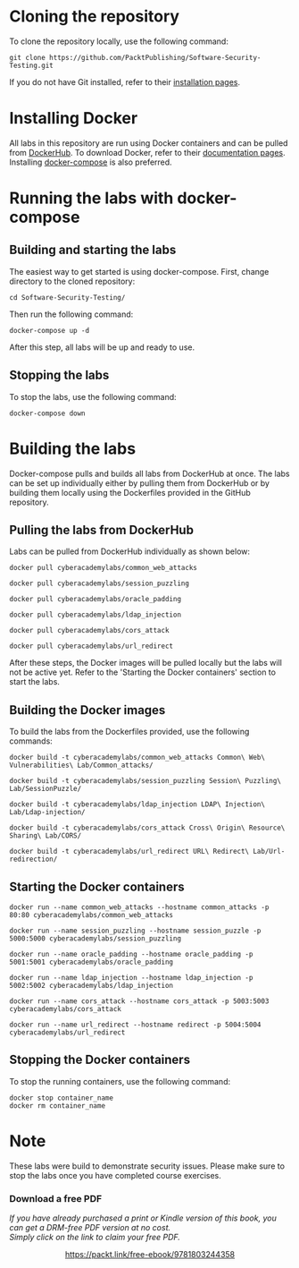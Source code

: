 # Cloning the repository
To clone the repository locally, use the following command:
```
git clone https://github.com/PacktPublishing/Software-Security-Testing.git
```
If you do not have Git installed, refer to their [installation pages](https://github.com/git-guides/install-git).

# Installing Docker
All labs in this repository are run using Docker containers and can be pulled from [DockerHub](https://hub.docker.com/u/cyberacademylabs). To download Docker, refer to their [documentation pages](https://docs.docker.com/get-docker/). Installing [docker-compose](https://docs.docker.com/compose/install/) is also preferred.

# Running the labs with docker-compose
## Building and starting the labs
The easiest way to get started is using docker-compose. First, change directory to the cloned repository:
```
cd Software-Security-Testing/
```
Then run the following command:
```
docker-compose up -d
```
After this step, all labs will be up and ready to use. 

## Stopping the labs
To stop the labs, use the following command:
```
docker-compose down
```

# Building the labs 
Docker-compose pulls and builds all labs from DockerHub at once. The labs can be set up individually either by pulling them from DockerHub or by building them locally using the Dockerfiles provided in the GitHub repository. 

## Pulling the labs from DockerHub
Labs can be pulled from DockerHub individually as shown below:
```
docker pull cyberacademylabs/common_web_attacks
```
```
docker pull cyberacademylabs/session_puzzling
```
```
docker pull cyberacademylabs/oracle_padding
```
```
docker pull cyberacademylabs/ldap_injection
```
```
docker pull cyberacademylabs/cors_attack
```
```
docker pull cyberacademylabs/url_redirect
```

After these steps, the Docker images will be pulled locally but the labs will not be active yet. Refer to the 'Starting the Docker containers' section to start the labs.

## Building the Docker images
To build the labs from the Dockerfiles provided, use the following commands:
```
docker build -t cyberacademylabs/common_web_attacks Common\ Web\ Vulnerabilities\ Lab/Common_attacks/
```
```
docker build -t cyberacademylabs/session_puzzling Session\ Puzzling\ Lab/SessionPuzzle/
```
```
docker build -t cyberacademylabs/ldap_injection LDAP\ Injection\ Lab/Ldap-injection/
```
```
docker build -t cyberacademylabs/cors_attack Cross\ Origin\ Resource\ Sharing\ Lab/CORS/
```
```
docker build -t cyberacademylabs/url_redirect URL\ Redirect\ Lab/Url-redirection/
```

## Starting the Docker containers
```
docker run --name common_web_attacks --hostname common_attacks -p 80:80 cyberacademylabs/common_web_attacks
```
```
docker run --name session_puzzling --hostname session_puzzle -p 5000:5000 cyberacademylabs/session_puzzling
```
```
docker run --name oracle_padding --hostname oracle_padding -p 5001:5001 cyberacademylabs/oracle_padding
```
```
docker run --name ldap_injection --hostname ldap_injection -p 5002:5002 cyberacademylabs/ldap_injection
```
```
docker run --name cors_attack --hostname cors_attack -p 5003:5003 cyberacademylabs/cors_attack
```
```
docker run --name url_redirect --hostname redirect -p 5004:5004 cyberacademylabs/url_redirect
```
## Stopping the Docker containers
To stop the running containers, use the following command:
```
docker stop container_name
docker rm container_name
```

# Note
These labs were build to demonstrate security issues. Please make sure to stop the labs once you have completed course exercises.

### Download a free PDF

 <i>If you have already purchased a print or Kindle version of this book, you can get a DRM-free PDF version at no cost.<br>Simply click on the link to claim your free PDF.</i>
<p align="center"> <a href="https://packt.link/free-ebook/9781803244358">https://packt.link/free-ebook/9781803244358 </a> </p>
